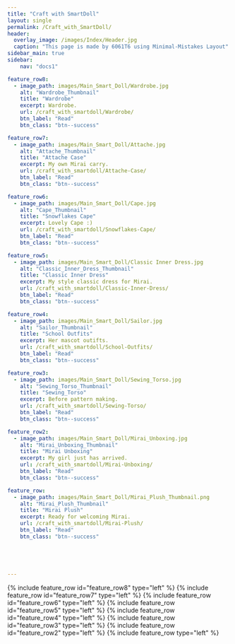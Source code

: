 ```yaml
---
title: "Craft with SmartDoll"
layout: single
permalink: /Craft_with_SmartDoll/
header:
  overlay_image: /images/Index/Header.jpg
  caption: "This page is made by 6061T6 using Minimal-Mistakes Layout"
sidebar_main: true
sidebar:
    nav: "docs1"

feature_row8:
  - image_path: images/Main_Smart_Doll/Wardrobe.jpg
    alt: "Wardrobe_Thumbnail"
    title: "Wardrobe"
    excerpt: Wardrobe.
    url: /craft_with_smartdoll/Wardrobe/
    btn_label: "Read"
    btn_class: "btn--success"

feature_row7:
  - image_path: images/Main_Smart_Doll/Attache.jpg
    alt: "Attache_Thumbnail"
    title: "Attache Case"
    excerpt: My own Mirai carry.
    url: /craft_with_smartdoll/Attache-Case/
    btn_label: "Read"
    btn_class: "btn--success"

feature_row6:
  - image_path: images/Main_Smart_Doll/Cape.jpg
    alt: "Cape_Thumbnail"
    title: "Snowflakes Cape"
    excerpt: Lovely Cape :)
    url: /craft_with_smartdoll/Snowflakes-Cape/
    btn_label: "Read"
    btn_class: "btn--success"

feature_row5:
  - image_path: images/Main_Smart_Doll/Classic Inner Dress.jpg
    alt: "Classic_Inner_Dress_Thumbnail"
    title: "Classic Inner Dress"
    excerpt: My style classic dress for Mirai.
    url: /craft_with_smartdoll/Classic-Inner-Dress/
    btn_label: "Read"
    btn_class: "btn--success"

feature_row4:
  - image_path: images/Main_Smart_Doll/Sailor.jpg
    alt: "Sailor_Thumbnail"
    title: "School Outfits"
    excerpt: Her mascot outifts.
    url: /craft_with_smartdoll/School-Outfits/
    btn_label: "Read"
    btn_class: "btn--success"

feature_row3:
  - image_path: images/Main_Smart_Doll/Sewing_Torso.jpg
    alt: "Sewing_Torso_Thumbnail"
    title: "Sewing_Torso"
    excerpt: Before pattern making.
    url: /craft_with_smartdoll/Sewing-Torso/
    btn_label: "Read"
    btn_class: "btn--success"

feature_row2:
  - image_path: images/Main_Smart_Doll/Mirai_Unboxing.jpg
    alt: "Mirai_Unboxing_Thumbnail"
    title: "Mirai Unboxing"
    excerpt: My girl just has arrived.
    url: /craft_with_smartdoll/Mirai-Unboxing/
    btn_label: "Read"
    btn_class: "btn--success"

feature_row:
  - image_path: images/Main_Smart_Doll/Mirai_Plush_Thumbnail.png
    alt: "Mirai_Plush_Thumbnail"
    title: "Mirai Plush"
    excerpt: Ready for welcoming Mirai.
    url: /craft_with_smartdoll/Mirai-Plush/
    btn_label: "Read"
    btn_class: "btn--success"





---
```

{% include feature_row id="feature_row8" type="left" %}
{% include feature_row id="feature_row7" type="left" %}
{% include feature_row id="feature_row6" type="left" %}
{% include feature_row id="feature_row5" type="left" %}
{% include feature_row id="feature_row4" type="left" %}
{% include feature_row id="feature_row3" type="left" %}
{% include feature_row id="feature_row2" type="left" %}
{% include feature_row type="left" %}


